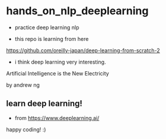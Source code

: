 # hands_on_nlp_deeplearning

- practice deep learning nlp

- this repo is learning from here

https://github.com/oreilly-japan/deep-learning-from-scratch-2


- i think deep learning very interesting.

Artificial Intelligence is the New Electricity

by andrew ng

## learn deep learning!

- from https://www.deeplearning.ai/

happy coding! :)